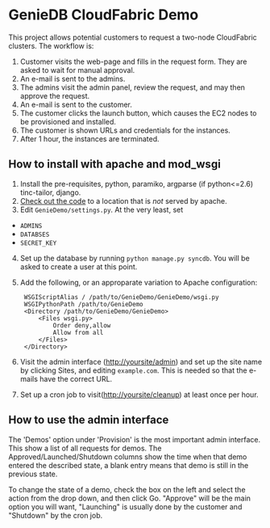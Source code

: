GenieDB CloudFabric Demo
========================

This project allows potential customers to request a two-node CloudFabric clusters. The workflow is:

1. Customer visits the web-page and fills in the request form. They are asked
   to wait for manual approval.
2. An e-mail is sent to the admins.
3. The admins visit the admin panel, review the request, and may then approve
   the request.
4. An e-mail is sent to the customer.
5. The customer clicks the launch button, which causes the EC2 nodes to be
   provisioned and installed.
6. The customer is shown URLs and credentials for the instances.
7. After 1 hour, the instances are terminated.

How to install with apache and mod_wsgi
---------------------------------------

1. Install the pre-requisites, python, paramiko, argparse (if python<=2.6)
   tinc-tailor, django.
2. [Check out the code](https://github.com/geniedb/GenieDemo) to a location
   that is _not_ served by apache.
3. Edit `GenieDemo/settings.py`.  At the very least, set
  * `ADMINS`
  * `DATABSES`
  * `SECRET_KEY`
4. Set up the database by running `python manage.py syncdb`. You will be asked
   to create a user at this point.
5. Add the following, or an approparate variation to Apache configuration:

        WSGIScriptAlias / /path/to/GenieDemo/GenieDemo/wsgi.py
        WSGIPythonPath /path/to/GenieDemo
        <Directory /path/to/GenieDemo/GenieDemo>
            <Files wsgi.py>
                Order deny,allow
                Allow from all
            </Files>
        </Directory>

6. Visit the admin interface (<http://yoursite/admin>) and set up the site
   name by clicking Sites, and editing `example.com`. This is needed so that
   the e-mails have the correct URL.
7. Set up a cron job to visit(<http://yoursite/cleanup>) at least once per
   hour.

How to use the admin interface
------------------------------

The 'Demos' option under 'Provision' is the most important admin interface.
This show a list of all requests for demos. The Approved/Launched/Shutdown
columns show the time when that demo entered the described state, a blank entry
means that demo is still in the previous state.

To change the state of a demo, check the box on the left and select the action
from the drop down, and then click Go. "Approve" will be the main option you
will want, "Launching" is usually done by the customer and "Shutdown" by the
cron job.
